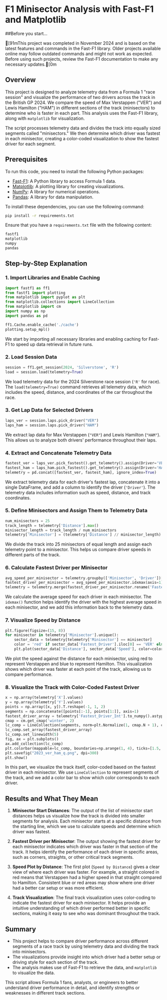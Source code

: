 # F1 Minisector Analysis with Fast-F1 and Matplotlib
##Before you start...

[91mThis project was completed in November 2024 and is based on the latest features and commands in the Fast-F1 library. Older projects available online may follow outdated commands and might not work as expected. Before using such projects, review the Fast-F1 documentation to make any necessary updates.[0m


## Overview
This project is designed to analyze telemetry data from a Formula 1 "race session" and visualize the performance of two drivers across the track in the British GP 2024. We compare the speed of Max Verstappen ("VER") and Lewis Hamilton ("HAM") in different sections of the track (minisectors) to determine who is faster in each part. This analysis uses the Fast-F1 library, along with `matplotlib` for visualization.

The script processes telemetry data and divides the track into equally sized segments called "minisectors." We then determine which driver was fastest in each minisector, creating a color-coded visualization to show the fastest driver for each segment.

## Prerequisites
To run this code, you need to install the following Python packages:

- [Fast-F1](https://pypi.org/project/fastf1/): A Python library to access Formula 1 data.
- [Matplotlib](https://matplotlib.org/): A plotting library for creating visualizations.
- [NumPy](https://numpy.org/): A library for numerical operations.
- [Pandas](https://pandas.pydata.org/): A library for data manipulation.

To install these dependencies, you can use the following command:
```sh
pip install -r requirements.txt
```

Ensure that you have a `requirements.txt` file with the following content:
```txt
fastf1
matplotlib
numpy
pandas
```

## Step-by-Step Explanation

### 1. Import Libraries and Enable Caching
```python
import fastf1 as ff1
from fastf1 import plotting
from matplotlib import pyplot as plt
from matplotlib.collections import LineCollection
from matplotlib import cm
import numpy as np
import pandas as pd

ff1.Cache.enable_cache('./cache')
plotting.setup_mpl()
```
We start by importing all necessary libraries and enabling caching for Fast-F1 to speed up data retrieval in future runs.

### 2. Load Session Data
```python
session = ff1.get_session(2024, 'Silverstone', 'R')
load = session.load(telemetry=True)
```
We load telemetry data for the 2024 Silverstone race session (`'R'` for race). The `load(telemetry=True)` command retrieves all telemetry data, which includes the speed, distance, and coordinates of the car throughout the race.

### 3. Get Lap Data for Selected Drivers
```python
laps_ver = session.laps.pick_driver("VER")
laps_ham = session.laps.pick_driver("HAM")
```
We extract lap data for Max Verstappen (`"VER"`) and Lewis Hamilton (`"HAM"`). This allows us to analyze both drivers' performance throughout their laps.

### 4. Extract and Concatenate Telemetry Data
```python
fastest_ver = laps_ver.pick_fastest().get_telemetry().assign(Driver='VER').add_distance()
fastest_ham = laps_ham.pick_fastest().get_telemetry().assign(Driver='HAM').add_distance()
telemetry = pd.concat([fastest_ver, fastest_ham], ignore_index=True)
```
We extract telemetry data for each driver's fastest lap, concatenate it into a single DataFrame, and add a column to identify the driver (`'Driver'`). The telemetry data includes information such as speed, distance, and track coordinates.

### 5. Define Minisectors and Assign Them to Telemetry Data
```python
num_minisectors = 25
track_length = telemetry['Distance'].max()
minisector_length = track_length / num_minisectors
telemetry['Minisector'] = (telemetry['Distance'] // minisector_length).astype(int)
```
We divide the track into 25 minisectors of equal length and assign each telemetry point to a minisector. This helps us compare driver speeds in different parts of the track.

### 6. Calculate Fastest Driver per Minisector
```python
avg_speed_per_minisector = telemetry.groupby(['Minisector', 'Driver'])['Speed'].mean().unstack()
fastest_driver_per_minisector = avg_speed_per_minisector.idxmax(axis=1)
telemetry = telemetry.merge(fastest_driver_per_minisector.rename('Fastest_Driver'), how='left', on='Minisector')
```
We calculate the average speed for each driver in each minisector. The `idxmax()` function helps identify the driver with the highest average speed in each minisector, and we add this information back to the telemetry data.

### 7. Visualize Speed by Distance
```python
plt.figure(figsize=(15, 8))
for minisector in telemetry['Minisector'].unique():
    sector_data = telemetry[telemetry['Minisector'] == minisector]
    color = 'red' if sector_data['Fastest_Driver'].iloc[0] == 'VER' else 'blue'
    plt.plot(sector_data['Distance'], sector_data['Speed'], color=color)
```
We plot the speed against the distance for each minisector, using red to represent Verstappen and blue to represent Hamilton. This visualization shows which driver was faster at each point of the track, allowing us to compare performance.

### 8. Visualize the Track with Color-Coded Fastest Driver
```python
x = np.array(telemetry['X'].values)
y = np.array(telemetry['Y'].values)
points = np.array([x, y]).T.reshape(-1, 1, 2)
segments = np.concatenate([points[:-1], points[1:]], axis=1)
fastest_driver_array = telemetry['Fastest_Driver_Int'].to_numpy().astype(float)
cmap = cm.get_cmap('winter', 2)
lc_comp = LineCollection(segments, norm=plt.Normalize(1, cmap.N + 1), cmap=cmap)
lc_comp.set_array(fastest_driver_array)
lc_comp.set_linewidth(5)
fig, ax = plt.subplots()
ax.add_collection(lc_comp)
plt.colorbar(mappable=lc_comp, boundaries=np.arange(1, 4), ticks=[1.5, 2.5], ticklabels=['VER', 'HAM'])
plt.savefig("2023_ver_ham_q.png", dpi=300)
plt.show()
```
In this part, we visualize the track itself, color-coded based on the fastest driver in each minisector. We use `LineCollection` to represent segments of the track, and we add a color bar to show which color corresponds to each driver.

## Results and What They Mean
1. **Minisector Start Distances**: The output of the list of minisector start distances helps us visualize how the track is divided into smaller segments for analysis. Each minisector starts at a specific distance from the starting line, which we use to calculate speeds and determine which driver was fastest.

2. **Fastest Driver per Minisector**: The output showing the fastest driver for each minisector indicates which driver was faster in that section of the track. It helps identify the performance of each driver in specific areas, such as corners, straights, or other critical track segments.

3. **Speed Plot by Distance**: The first plot (`Speed by Distance`) gives a clear view of where each driver was faster. For example, a straight colored in red means that Verstappen had a higher speed in that straight compared to Hamilton. Consistent blue or red areas may show where one driver had a better car setup or was more efficient.

4. **Track Visualization**: The final track visualization uses color-coding to indicate the fastest driver for each minisector. It helps provide an intuitive understanding of which driver performed better in specific sections, making it easy to see who was dominant throughout the track.

## Summary
- This project helps to compare driver performance across different segments of a race track by using telemetry data and dividing the track into minisectors.
- The visualizations provide insight into which driver had a better setup or driving style for each section of the track.
- The analysis makes use of Fast-F1 to retrieve the data, and `matplotlib` to visualize the data.

This script allows Formula 1 fans, analysts, or engineers to better understand driver performance in detail, and identify strengths or weaknesses in different track sections.


